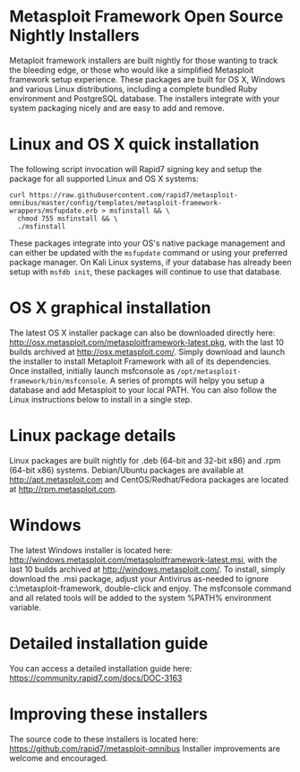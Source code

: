 # Metasploit Framework Open Source Nightly Installers

Metaploit framework installers are built nightly for those wanting to track the bleeding edge, or those who would like a simplified Metasploit framework setup experience. These packages are built for OS X, Windows and various Linux distributions, including a complete bundled Ruby environment and PostgreSQL database. The installers integrate with your system packaging nicely and are easy to add and remove.

# Linux and OS X quick installation

The following script invocation will Rapid7 signing key and setup the package for all supported Linux and OS X systems:

```
curl https://raw.githubusercontent.com/rapid7/metasploit-omnibus/master/config/templates/metasploit-framework-wrappers/msfupdate.erb > msfinstall && \
  chmod 755 msfinstall && \
  ./msfinstall
```

These packages integrate into your OS's native package management and can either be updated with the ```msfupdate``` command or using your preferred package manager. On Kali Linux systems, if your database has already been setup with ```msfdb init```, these packages will continue to use that database.

# OS X graphical installation

The latest OS X installer package can also be downloaded directly here: http://osx.metasploit.com/metasploitframework-latest.pkg, with the last 10 builds archived at http://osx.metasploit.com/. Simply download and launch the installer to install Metaploit Framework with all of its dependencies.  Once installed, initially launch msfconsole as ```/opt/metasploit-framework/bin/msfconsole```. A series of prompts will helpy you setup a database and add Metasploit to your local PATH. You can also follow the Linux instructions below to install in a single step.

# Linux package details

Linux packages are built nightly for .deb (64-bit and 32-bit x86) and .rpm (64-bit x86) systems. Debian/Ubuntu packages are available at http://apt.metasploit.com and CentOS/Redhat/Fedora packages are located at http://rpm.metasploit.com. 

# Windows

The latest Windows installer is located here: http://windows.metasploit.com/metasploitframework-latest.msi, with the last 10 builds archived at http://windows.metasploit.com/. To install, simply download the .msi package, adjust your Antivirus as-needed to ignore c:\metasploit-framework, double-click and enjoy. The msfconsole command and all related tools will be added to the system %PATH% environment variable.

# Detailed installation guide

You can access a detailed installation guide here: https://community.rapid7.com/docs/DOC-3163

# Improving these installers

The source code to these installers is located here: https://github.com/rapid7/metasploit-omnibus
Installer improvements are welcome and encouraged.